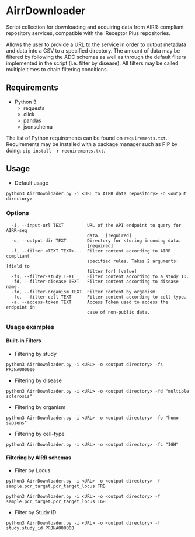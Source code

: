 # AirrDownloader

Script collection for downloading and acquiring data from AIRR-compliant repository services, compatible with the iReceptor Plus repositories.

Allows the user to provide a URL to the service in order to output metadata and data into a CSV to a specified directory. The amount of data may be filtered by following the ADC schemas as well as through the default filters implemented in the script (i.e. filter by disease). All filters may be called multiple times to chain filtering conditions.

## Requirements

- Python 3
  - requests
  - click
  - pandas
  - jsonschema

The list of Python requirements can be found on `requirements.txt`. Requirements may be installed with a package manager such as PIP by doing: `pip install -r requirements.txt`.

## Usage

- Default usage

`python3 AirrDownloader.py -i <URL to AIRR data repository> -o <output directory>`

### Options

```
  -i, --input-url TEXT         URL of the API endpoint to query for AIRR-seq
                               data.  [required]
  -o, --output-dir TEXT        Directory for storing incoming data.
                               [required]
  -f, --filter <TEXT TEXT>...  Filter content according to AIRR compliant
                               specified rules. Takes 2 arguments: [field to
                               filter for] [value]
  -fs, --filter-study TEXT     Filter content according to a study ID.
  -fd, --filter-disease TEXT   Filter content according to disease name.
  -fo, --filter-organism TEXT  Filter content by organism.
  -fc, --filter-cell TEXT      Filter content according to cell type.
  -a, --access-token TEXT      Access Token used to access the endpoint in
                               case of non-public data.
```

### Usage examples

#### Built-in Filters

- Filtering by study

`python3 AirrDownloader.py -i <URL> -o <output directory> -fs PRJNA000000`

- Filtering by disease

`python3 AirrDownloader.py -i <URL> -o <output directory> -fd "multiple sclerosis"`

- Filtering by organism

`python3 AirrDownloader.py -i <URL> -o <output directory> -fo "homo sapiens"`

- Filtering by cell-type

`python3 AirrDownloader.py -i <URL> -o <output directory> -fc "IGH"`

#### Filtering by AIRR schemas
- Filter by Locus 

`python3 AirrDownloader.py -i <URL> -o <output directory> -f sample.pcr_target.pcr_target_locus TRB`

`python3 AirrDownloader.py -i <URL> -o <output directory> -f sample.pcr_target.pcr_target_locus IGH`

- Filter by Study ID

`python3 AirrDownloader.py -i <URL> -o <output directory> -f study.study_id PRJNA000000`
